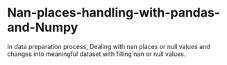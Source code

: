 # Nan-places-handling-with-pandas-and-Numpy
In data preparation process, Dealing with nan places or null values and changes into meaningful dataset with filling nan or null values.

